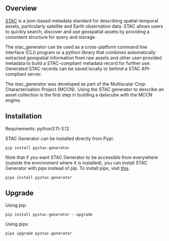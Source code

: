 
## Overview

[STAC](https://stacspec.org/en) is a json-based metadata standard for describing spatial-temporal assets, particularly satellite and Earth observation data. STAC allows users to quickly search, discover and use geospatial assets by providing a consistent structure for query and storage.

The stac_generator can be used as a cross-platform command line interface (CLI) program or a python library that combines automatically extracted geospatial information from raw assets and other user-provided metadata to build a STAC-compliant metadata record for further use. Generated STAC records can be saved locally or behind a STAC API-compliant server.

The stac_generator was developed as part of the Multiscalar Crop Characterisation Project (MCCN). Using the STAC generator to describe an asset collection is the first step in building a datacube with the MCCN engine.

## Installation

Requirements: python3.11-3.12

STAC Generator can be installed directly from Pypi:

``` { .sh }
pip install pystac-generator
```

Note that if you want STAC Generator to be accessible from everywhere (outside the environment where it is installed), you can install STAC Generator with pipx instead of pip. To install pipx, visit [this](https://pipx.pypa.io/stable/installation/).

``` { .sh }
pipx install pystac-generator
```

## Upgrade

Using pip:

``` { .sh}
pip install pystac-generator --upgrade
```

Using pipx:

``` { .sh}
pipx upgrade pystac-generator
```
